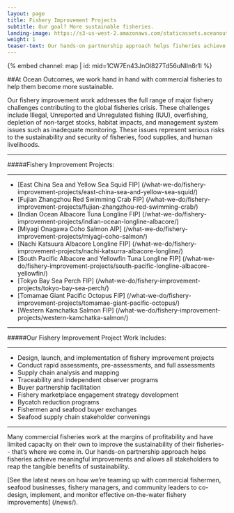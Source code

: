 ```yaml
---
layout: page
title: Fishery Improvement Projects
subtitle: Our goal? More sustainable fisheries.
landing-image: https://s3-us-west-2.amazonaws.com/staticassets.oceanoutcomes.org/rollover+images/our-work-hover.jpg
weight: 1
teaser-text: Our hands-on partnership approach helps fisheries achieve meaningful improvements and allows all stakeholders to reap the tangible benefits of sustainability.
---
```


<div class="map-section">
  <div class="grid-container">
    {% embed channel: map | id: mid=1CW7En43JnOl827Td56uNIln8r1I %}
  </div>
</div>

##At Ocean Outcomes, we work hand in hand with commercial fisheries to help them become more sustainable.

Our fishery improvement work addresses the full range of major fishery challenges contributing to the global fisheries crisis. These challenges include Illegal, Unreported and Unregulated fishing (IUU), overfishing, depletion of non-target stocks, habitat impacts, and management system issues such as inadequate monitoring. These issues represent serious risks to the sustainability and security of fisheries, food supplies, and human livelihoods.  

----

#####Fishery Improvement Projects:  

----

  * [East China Sea and Yellow Sea Squid FIP] (/what-we-do/fishery-improvement-projects/east-china-sea-and-yellow-sea-squid/)
  * [Fujian Zhangzhou Red Swimming Crab FIP] (/what-we-do/fishery-improvement-projects/fujian-zhangzhou-red-swimming-crab/)
  * [Indian Ocean Albacore Tuna Longline FIP] (/what-we-do/fishery-improvement-projects/indian-ocean-longline-albacore/)  
  * [Miyagi Onagawa Coho Salmon AIP] (/what-we-do/fishery-improvement-projects/miyagi-coho-salmon/)
  * [Nachi Katsuura Albacore Longline FIP] (/what-we-do/fishery-improvement-projects/nachi-katsurra-albacore-longline/)
  * [South Pacific Albacore and Yellowfin Tuna Longline FIP] (/what-we-do/fishery-improvement-projects/south-pacific-longline-albacore-yellowfin/) 
  * [Tokyo Bay Sea Perch FIP] (/what-we-do/fishery-improvement-projects/tokyo-bay-sea-perch/)
  * [Tomamae Giant Pacific Octopus FIP] (/what-we-do/fishery-improvement-projects/tomamae-giant-pacific-octopus/)
  * [Western Kamchatka Salmon FIP] (/what-we-do/fishery-improvement-projects/western-kamchatka-salmon/)

----

#####Our Fishery Improvement Project Work Includes:  

----

  * Design, launch, and implementation of fishery improvement projects 
  * Conduct rapid assessments, pre-assessments, and full assessments
  * Supply chain analysis and mapping
  * Traceability and independent observer programs
  * Buyer partnership facilitation
  * Fishery marketplace engagement strategy development
  * Bycatch reduction programs
  * Fishermen and seafood buyer exchanges
  * Seafood supply chain stakeholder convenings

----

Many commercial fisheries work at the margins of profitability and have limited capacity on their own to improve the sustainability of their fisheries-- that’s where we come in. Our hands-on partnership approach helps fisheries achieve meaningful improvements and allows all stakeholders to reap the tangible benefits of sustainability.

[See the latest news on how we’re teaming up with commercial fishermen, seafood businesses, fishery managers, and community leaders to co-design, implement, and monitor effective on-the-water fishery improvements] (/news/).
